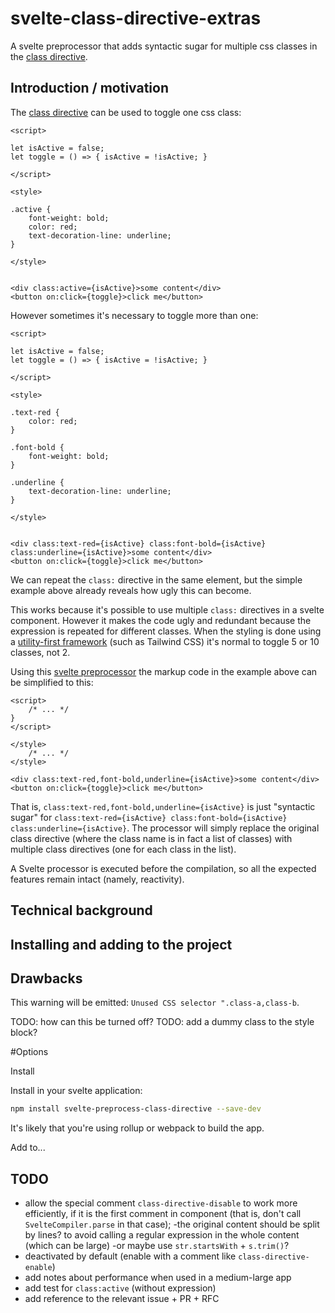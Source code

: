 # svelte-class-directive-extras

A svelte preprocessor that adds syntactic sugar for multiple css classes in the [class directive](https://svelte.dev/docs#class_name).

## Introduction / motivation

The [class directive](https://svelte.dev/docs#class_name) can be used to toggle one css class:

```svelte
<script>

let isActive = false;
let toggle = () => { isActive = !isActive; }

</script>

<style>

.active {
	font-weight: bold;
	color: red;
	text-decoration-line: underline;
}

</style>


<div class:active={isActive}>some content</div>
<button on:click={toggle}>click me</button>
```

However sometimes it's necessary to toggle more than one:

```svelte
<script>

let isActive = false;
let toggle = () => { isActive = !isActive; }

</script>

<style>

.text-red {
	color: red;	
}

.font-bold {
	font-weight: bold;
}

.underline {
	text-decoration-line: underline;
}

</style>


<div class:text-red={isActive} class:font-bold={isActive} class:underline={isActive}>some content</div>
<button on:click={toggle}>click me</button>
```

We can repeat the `class:` directive in the same element, but the simple example above already reveals how ugly this can become.


This works because it's possible to use multiple `class:` directives in a svelte component. However it makes the code ugly and redundant because the expression is repeated for different classes. When the styling is done using a [utility-first framework](https://tailwindcss.com/docs/utility-first) (such as Tailwind CSS) it's normal to toggle 5 or 10 classes, not 2.

Using this [svelte preprocessor](https://svelte.dev/docs/svelte-compiler#preprocess) the markup code in the example above can be simplified to this:

```svelte
<script>
	/* ... */
}
</script>

</style>
	/* ... */
</style>

<div class:text-red,font-bold,underline={isActive}>some content</div>
<button on:click={toggle}>click me</button>
```

That is, `class:text-red,font-bold,underline={isActive}` is just "syntactic sugar" for `class:text-red={isActive} class:font-bold={isActive} class:underline={isActive}`. The processor will simply replace the original class directive (where the class name is in fact a list of classes) with multiple class directives (one for each class in the list).

A Svelte processor is executed before the compilation, so all the expected features remain intact (namely, reactivity).

## Technical background

## Installing and adding to the project

## Drawbacks

This warning will be emitted: `Unused CSS selector ".class-a,class-b`.

TODO: how can this be turned off?
TODO: add a dummy class to the style block?

#Options

Install

Install in your svelte application:
```sh
npm install svelte-preprocess-class-directive --save-dev
```

It's likely that you're using rollup or webpack to build the app.

Add to...

## TODO

- allow the special comment `class-directive-disable` to work more efficiently, if it is the first comment in component (that is, don't call `SvelteCompiler.parse` in that case); 
	-the original content should be split by lines? to avoid calling a regular expression in the whole content (which can be large)
	-or maybe use `str.startsWith` + `s.trim()`?
- deactivated by default (enable with a comment like `class-directive-enable`)
- add notes about performance when used in a medium-large app
- add test for `class:active` (without expression)
- add reference to the relevant issue + PR + RFC